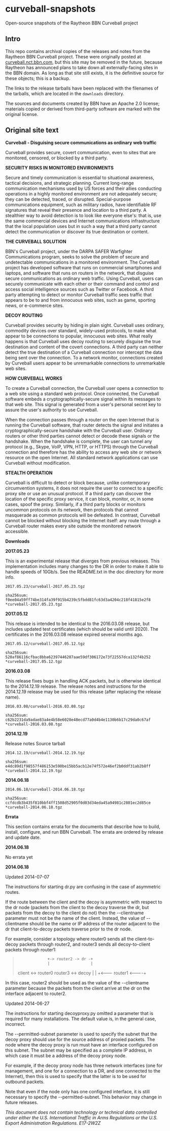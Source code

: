 # curveball-snapshots
Open-source snapshots of the Raytheon BBN Curveball project

## Intro

This repo contains archival copies of the releases and notes
from the Raytheon BBN Curveball project.  These were originally
posted at [curveball.nct.bbn.com](https://curveball.nct.bbn.com),
but this site may be removed in the future, because Raytheon
has announced plans to take down all externally-facing sites
in the BBN domain.  As long as that site still exists, it is
the definitive source for these objects; this is a backup.

The links to the release tarballs have been replaced with the
filenames of the tarballs, which are located in the `downloads`
directory.

The sources and documents created by BBN have an Apache 2.0 license;
materials copied or derived from third-party software are marked
with the original license.

## Original site text

**Curveball - Disguising secure communications as ordinary web traffic**

Curveball provides secure, covert communication, even to sites that
are monitored, censored, or blocked by a third party.

**SECURITY RISKS IN MONITORED ENVIRONMENTS**

Secure and timely communication is essential to situational awareness,
tactical decisions, and strategic planning. Current long-range
communication mechanisms used by US forces and their allies conducting
operations in a highly monitored environment are not adequately
secure; they can be detected, traced, or disrupted. Special-purpose
communications equipment, such as military radios, have identifiable
RF signatures that reveal their presence and location to a third
party. A stealthier way to avoid detection is to look like everyone
else's: that is, use the same commercial devices and Internet
communications infrastructure that the local population uses but
in such a way that a third party cannot detect the communication
or discover its true destination or content.

**THE CURVEBALL SOLUTION**

BBN's Curveball project, under the DARPA SAFER Warfighter Communications
program, seeks to solve the problem of secure and undetectable
communications in a monitored environment. The Curveball project
has developed software that runs on commercial smartphones and
laptops, and software that runs on routers in the network, that
disguise secure communications as ordinary web traffic. Using
Curveball, users can securely communicate with each other or their
command and control and access social intelligence sources such as
Twitter or Facebook. A third party attempting to detect or monitor
Curveball traffic sees traffic that appears to be to and from
innocuous web sites, such as game, sporting news, or e-commerce
sites.

**DECOY ROUTING**

Curveball provides security by hiding in plain sight. Curveball
uses ordinary, commodity devices over standard, widely-used protocols,
to make what appear to be connections to popular, innocuous web
sites. What really happens is that Curveball uses decoy routing to
securely disguise the true destination and content of the covert
connections. A third party can neither detect the true destination
of a Curveball connection nor intercept the data being sent over
the connection. To a network monitor, connections created by Curveball
users appear to be unremarkable connections to unremarkable web
sites.

**HOW CURVEBALL WORKS**

To create a Curveball connection, the Curveball user opens a
connection to a web site using a standard web protocol. Once
connected, the Curveball software embeds a cryptographically-secure
signal within its messages to that web site. This signal is generated
from a user's personal secret key to assure the user's authority
to use Curveball.

When the connection passes through a router on the open Internet
that is running the Curveball software, that router detects the
signal and initiates a cryptographically-secure handshake with the
Curveball user. Ordinary routers or other third parties cannot
detect or decode these signals or the handshake. When the handshake
is complete, the user can tunnel any protocol (e.g., Skype, VoIP,
VPN, HTTP, or HTTPS) through the Curveball connection and therefore
has the ability to access any web site or network resource on the
open Internet. All standard network applications can use Curveball
without modification.

**STEALTH OPERATION**

Curveball is difficult to detect or block because, unlike contemporary
circumvention systems, it does not require the user to connect to
a specific proxy site or use an unusual protocol. If a third party
can discover the location of the specific proxy service, it can
block, monitor, or, in some cases, spoof the proxy. Similarly, if
a third party blocks or monitors uncommon protocols on its network,
then protocols that cannot masquerade as common protocols will be
defeated. In contrast, Curveball cannot be blocked without blocking
the Internet itself: any route through a Curveball router makes
every site outside the monitored network accessible.

**Downloads**

**2017.05.23**

This is an experimental release that diverges from previous releases.
This implementation includes many changes to the DR in order to
make it able to handle speeds of 10Gb/s. See the README.txt in the
doc directory for more info.

`2017.05.23/curveball-2017.05.23.tgz`

`sha256sum: f0ee04a59ff74be314fa39f915b4239c5fbdd81fc63d3a4204c218f41815e2f8 *curveball-2017.05.23.tgz`

**2017.05.12** 

This release is intended to be identical to the 2016.03.08 release,
but includes updated test certificates (which should be valid until
2020). The certificates in the 2016.03.08 release expired several
months ago.

`2017.05.12/curveball-2017.05.12.tgz`

`sha256sum: 520af86116cfbac8bba62397446287aae59df306172e73f22557dca132f4b252 *curveball-2017.05.12.tgz`

**2016.03.08**

This release fixes bugs in handling ACK packets, but is otherwise
identical to the 2014.12.19 release. The release notes and instructions
for the 2014.12.19 release may be used for this release (after
replacing the release name).

`2016.03.08/curveball-2016.03.08.tgz`

`sha256sum: c62b2231da9adae83a4e4b58e6028e48ecd77a0d4b4e1130b6b17c29da0c67af *curveball-2016.03.08.tgz`

**2014.12.19**

Release notes
Source tarball 

`2014.12.19/curveball-2014.12.19.tgz`

`sha256sum: e4dc89d1f98557f486153e590be15bb5acb12e74f572e46ef2b0ddf31ab2b8ff *curveball-2014.12.19.tgz`

**2014.06.18**

`2014.06.18/curveball-2014.06.18.tgz`

`sha256sum: ccfdcdb3b435f810bbf4ff1508d52905f0d03d34eda45a94981c2801ec2d85ce *curveball-2014.06.18.tgz`

**Errata**

This section contains errata for the documents that describe how
to build, install, configure, and run BBN Curveball. The errata are
ordered by release and update date.

**2014.06.18**

No errata yet

**2014.06.18**

Updated 2014-07-07

The instructions for starting dr.py are confusing in the case of
asymmetric routes.

If the route between the client and the decoy is asymmetric with
respect to the dr node (packets from the client to the decoy traverse
the dr, but packets from the decoy to the client do not) then the
--clientname parameter must not be the name of the client. Instead,
the value of --clientname should be the name or IP address of the
router adjacent to the dr that client-to-decoy packets traverse
prior to the dr node.

For example, consider a topology where router0 sends all the
client-to-decoy packets through router2, and router3 sends all
decoy-to-client packets through router1:

>                  +-> router2 -> dr -+
>                  |                  |
>    client <-> router0            router3 <-> decoy
>                  |                  |
>                  +<--- router1 <----+
    
In this case, router2 should be used as the value of the --clientname
parameter because the packets from the client arrive at the dr on
the interface adjacent to router2.

Updated 2014-06-27

The instructions for starting decoyproxy.py omitted a parameter
that is required for many installations. The default value is, in
the general case, incorrect.

The --permitted-subnet parameter is used to specify the subnet that
the decoy proxy should use for the source address of proxied packets.
The node where the decoy proxy is run must have an interface
configured on this subnet. The subnet may be specified as a complete
IP address, in which case it must be a address of the decoy proxy
node.

For example, if the decoy proxy node has three network interfaces
(one for management, and one for a connection to a DR, and one
connected to the Internet), then this is used to specify that the
latter is to be used for outbound packets.

Note that even if the node only has one configured interface, it
is still necessary to specify the --permitted-subnet. This behavior
may change in future releases.

*This document does not contain technology or technical data controlled
under either the U.S. International Traffic in Arms Regulations or
the U.S. Export Administration Regulations. E17-2W2Z*




